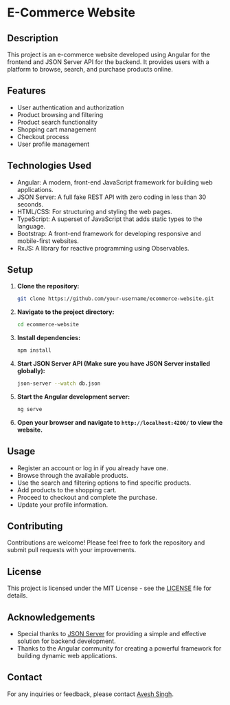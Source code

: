 # E-Commerce Website

## Description
This project is an e-commerce website developed using Angular for the frontend and JSON Server API for the backend. It provides users with a platform to browse, search, and purchase products online.

## Features
- User authentication and authorization
- Product browsing and filtering
- Product search functionality
- Shopping cart management
- Checkout process
- User profile management

## Technologies Used
- Angular: A modern, front-end JavaScript framework for building web applications.
- JSON Server: A full fake REST API with zero coding in less than 30 seconds.
- HTML/CSS: For structuring and styling the web pages.
- TypeScript: A superset of JavaScript that adds static types to the language.
- Bootstrap: A front-end framework for developing responsive and mobile-first websites.
- RxJS: A library for reactive programming using Observables.

## Setup
1. **Clone the repository:**
   ```bash
   git clone https://github.com/your-username/ecommerce-website.git
   ```
2. **Navigate to the project directory:**
   ```bash
   cd ecommerce-website
   ```
3. **Install dependencies:**
   ```bash
   npm install
   ```
4. **Start JSON Server API (Make sure you have JSON Server installed globally):**
   ```bash
   json-server --watch db.json
   ```
5. **Start the Angular development server:**
   ```bash
   ng serve
   ```
6. **Open your browser and navigate to `http://localhost:4200/` to view the website.**

## Usage
- Register an account or log in if you already have one.
- Browse through the available products.
- Use the search and filtering options to find specific products.
- Add products to the shopping cart.
- Proceed to checkout and complete the purchase.
- Update your profile information.

## Contributing
Contributions are welcome! Please feel free to fork the repository and submit pull requests with your improvements.

## License
This project is licensed under the MIT License - see the [LICENSE](LICENSE) file for details.

## Acknowledgements
- Special thanks to [JSON Server](https://github.com/typicode/json-server) for providing a simple and effective solution for backend development.
- Thanks to the Angular community for creating a powerful framework for building dynamic web applications.

## Contact
For any inquiries or feedback, please contact [Avesh Singh](mailto:aveshzoop@gmail.com).

